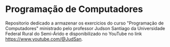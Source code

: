 # Programação de Computadores
Repositorio dedicado a armazenar os exercicios do curso "Programação de Computadores" ministrado pelo professor Judson Santiago 
da Universidade Federal Rural do Semi-Árido e disponibilizado no YouTube no link https://www.youtube.com/@JudSan.
